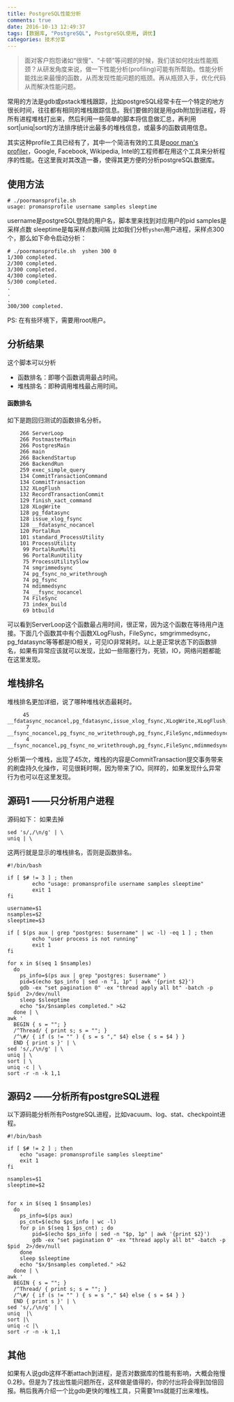 ```yaml
---
title: PostgreSQL性能分析
comments: true
date: 2016-10-13 12:49:37
tags: [数据库, "PostgreSQL", PostgreSQL使用, 调优]
categories: 技术分享
---
```


> 面对客户抱怨诸如“很慢”、“卡顿”等问题的时候，我们该如何找出性能瓶颈？从研发角度来说，做一下性能分析(profiling)可能有所帮助。性能分析能找出来最慢的函数，从而发现性能问题的瓶颈。再从瓶颈入手，优化代码从而解决性能问题。

常用的方法是gdb或pstack堆栈跟踪，比如postgreSQL经常卡在一个特定的地方很长时间，往往都有相同的堆栈跟踪信息。我们要做的就是用gdb附加到进程，将所有进程堆栈打出来，然后利用一些简单的脚本将信息做汇总，再利用sort|uniq|sort的方法排序统计出最多的堆栈信息，或最多的函数调用信息。

其实这种profile工具已经有了，其中一个简洁有效的工具是[poor man's profiler](https://poormansprofiler.org/)，Google, Facebook, Wikipedia, Intel的工程师都在用这个工具来分析程序的性能。在这里我对其改造一番，使得其更方便的分析postgreSQL数据库。

## 使用方法

```
# ./poormansprofile.sh  
usage: promansprofile username samples sleeptime
```
username是postgreSQL登陆的用户名，脚本里来找到对应用户的pid
samples是采样点数
sleeptime是每采样点数间隔
比如我们分析`yshen`用户进程，采样点300个，那么如下命令启动分析：
```
# ./poormansprofile.sh  yshen 300 0
1/300 completed.
2/300 completed.
3/300 completed.
4/300 completed.
5/300 completed.
.
.
.
300/300 completed.
```
PS: 在有些环境下，需要用root用户。

## 分析结果
这个脚本可以分析

- 函数排名：即哪个函数调用最占时间。
- 堆栈排名：即种调用堆栈最占用时间。

#### 函数排名

如下是跑回归测试的函数排名分析。
```
    266 ServerLoop
    266 PostmasterMain
    266 PostgresMain
    266 main
    266 BackendStartup
    266 BackendRun
    259 exec_simple_query
    134 CommitTransactionCommand
    134 CommitTransaction
    132 XLogFlush
    132 RecordTransactionCommit
    129 finish_xact_command
    128 XLogWrite
    128 pg_fdatasync
    128 issue_xlog_fsync
    128 __fdatasync_nocancel
    120 PortalRun
    101 standard_ProcessUtility
    101 ProcessUtility
     99 PortalRunMulti
     96 PortalRunUtility
     75 ProcessUtilitySlow
     74 smgrimmedsync
     74 pg_fsync_no_writethrough
     74 pg_fsync
     74 mdimmedsync
     74 __fsync_nocancel
     74 FileSync
     73 index_build
     69 btbuild

```
可以看到ServerLoop这个函数最占用时间，很正常，因为这个函数在等待用户连接。下面几个函数其中有个函数XLogFlush，FileSync，smgrimmedsync，pg_fdatasync等等都是IO相关，可见IO非常耗时。以上是正常状态下的函数排名，如果有异常应该就可以发现，比如一些阻塞行为，死锁，IO，网络问题都能在这里发现。

## 堆栈排名
堆栈排名更加详细，说了哪种堆栈状态最耗时。
```
     45 __fdatasync_nocancel,pg_fdatasync,issue_xlog_fsync,XLogWrite,XLogFlush,RecordTransactionCommit,CommitTransaction,CommitTransactionCommand,finish_xact_command,exec_simple_query,PostgresMain,BackendRun,BackendStartup,ServerLoop,PostmasterMain,main
      7 __fsync_nocancel,pg_fsync_no_writethrough,pg_fsync,FileSync,mdimmedsync,smgrimmedsync,_bt_load,_bt_leafbuild,btbuild,index_build,index_create,DefineIndex,ProcessUtilitySlow,standard_ProcessUtility,ProcessUtility,PortalRunUtility,PortalRunMulti,PortalRun,exec_simple_query,PostgresMain,BackendRun,BackendStartup,ServerLoop,PostmasterMain,main
      4 __fsync_nocancel,pg_fsync_no_writethrough,pg_fsync,FileSync,mdimmedsync,smgrimmedsync,_bt_load,_bt_leafbuild,btbuild,index_build,index_create,create_toast_table,CheckAndCreateToastTable,NewRelationCreateToastTable,ProcessUtilitySlow,standard_ProcessUtility,ProcessUtility,PortalRunUtility,PortalRunMulti,PortalRun,exec_simple_query,PostgresMain,BackendRun,BackendStartup,ServerLoop,PostmasterMain,mai
```
分析第一个堆栈，出现了45次，堆栈的内容是CommitTransaction提交事务带来的刷盘持久化操作，可见很耗时啊，因为带来了IO。同样的，如果发现什么异常行为也可以在这里发现。

## 源码1 ——只分析用户进程
源码如下：
如果去掉
```
sed 's/,/\n/g' | \
uniq | \
```
这两行就是显示的堆栈排名，否则是函数排名。

<!--more-->
```
#!/bin/bash

if [ $# != 3 ] ; then
        echo "usage: promansprofile username samples sleeptime"
        exit 1
fi

username=$1
nsamples=$2
sleeptime=$3

if [ $(ps aux | grep "postgres: $username" | wc -l) -eq 1 ] ; then
        echo "user process is not running"
        exit 1
fi

for x in $(seq 1 $nsamples)
  do
    ps_info=$(ps aux | grep "postgres: $username" )
    pid=$(echo $ps_info | sed -n "1, 1p" | awk '{print $2}')
    gdb -ex "set pagination 0" -ex "thread apply all bt" -batch -p $pid  2>/dev/null
    sleep $sleeptime
    echo "$x/$nsamples completed." >&2
  done | \
awk '
  BEGIN { s = ""; } 
  /^Thread/ { print s; s = ""; } 
  /^\#/ { if (s != "" ) { s = s "," $4} else { s = $4 } } 
  END { print s }' | \
sed 's/,/\n/g' | \
uniq | \
sort | \
uniq -c | \
sort -r -n -k 1,1

```

## 源码2 ——分析所有postgreSQL进程
以下源码能分析所有PostgreSQL进程，比如vacuum、log、stat、checkpoint进程。
```
#!/bin/bash

if [ $# != 2 ] ; then                                                                                                                                  
    echo "usage: promansprofile samples sleeptime"
    exit 1
fi

nsamples=$1
sleeptime=$2


for x in $(seq 1 $nsamples)
  do  
    ps_info=$(ps aux)
    ps_cnt=$(echo $ps_info | wc -l)
    for p in $(seq 1 $ps_cnt) ; do
        pid=$(echo $ps_info | sed -n "$p, 1p" | awk '{print $2}')
        gdb -ex "set pagination 0" -ex "thread apply all bt" -batch -p $pid  2>/dev/null 
    done
    sleep $sleeptime
    echo "$x/$nsamples completed." >&2
  done | \ 
awk '
  BEGIN { s = ""; } 
  /^Thread/ { print s; s = ""; } 
  /^\#/ { if (s != "" ) { s = s "," $4} else { s = $4 } } 
  END { print s }' | \ 
sed 's/,/\n/g' | \ 
uniq  |\  
sort |\
uniq -c |\
sort -r -n -k 1,1 

```


## 其他

如果有人说gdb这样不断attach到进程，是否对数据库的性能有影响，大概会拖慢0.2秒。但是为了找出性能问题所在，这样做是值得的，你的付出将会得到加倍回报。稍后我再介绍一个比gdb更快的堆栈工具，只需要1ms就能打出来堆栈。
